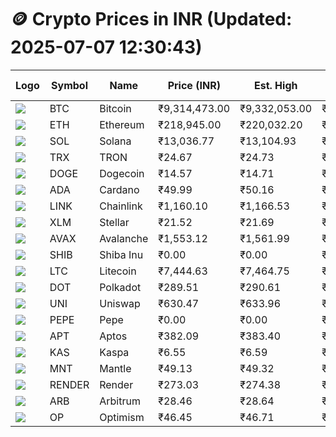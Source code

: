 # 🪙 Crypto Prices in INR (Updated: 2025-07-07 12:30:43)

| Logo | Symbol | Name       | Price (INR) | Est. High | Est. Low | Gross Profit | Fees | Net Profit | ROI % |
|------|--------|------------|-------------|-----------|----------|---------------|------|-------------|--------|
| ![](https://coin-images.coingecko.com/coins/images/1/large/bitcoin.png?1696501400) | BTC    | Bitcoin    | ₹9,314,473.00 | ₹9,332,053.00 | ₹9,296,893.00 | ₹378.19 | ₹200.00 | ₹178.19 | 0.18% |
| ![](https://coin-images.coingecko.com/coins/images/279/large/ethereum.png?1696501628) | ETH    | Ethereum   | ₹218,945.00 | ₹220,032.20 | ₹217,857.80 | ₹998.08 | ₹200.00 | ₹798.08 | 0.80% |
| ![](https://coin-images.coingecko.com/coins/images/4128/large/solana.png?1718769756) | SOL    | Solana     | ₹13,036.77 | ₹13,104.93 | ₹12,968.61 | ₹1,051.08 | ₹200.00 | ₹851.08 | 0.85% |
| ![](https://coin-images.coingecko.com/coins/images/1094/large/tron-logo.png?1696502193) | TRX    | TRON       | ₹24.67 | ₹24.73 | ₹24.61 | ₹475.39 | ₹200.00 | ₹275.39 | 0.28% |
| ![](https://coin-images.coingecko.com/coins/images/5/large/dogecoin.png?1696501409) | DOGE   | Dogecoin   | ₹14.57 | ₹14.71 | ₹14.43 | ₹1,891.43 | ₹200.00 | ₹1,691.43 | 1.69% |
| ![](https://coin-images.coingecko.com/coins/images/975/large/cardano.png?1696502090) | ADA    | Cardano    | ₹49.99 | ₹50.16 | ₹49.82 | ₹680.44 | ₹200.00 | ₹480.44 | 0.48% |
| ![](https://coin-images.coingecko.com/coins/images/877/large/chainlink-new-logo.png?1696502009) | LINK   | Chainlink  | ₹1,160.10 | ₹1,166.53 | ₹1,153.67 | ₹1,114.79 | ₹200.00 | ₹914.79 | 0.91% |
| ![](https://coin-images.coingecko.com/coins/images/100/large/fmpFRHHQ_400x400.jpg?1735231350) | XLM    | Stellar    | ₹21.52 | ₹21.69 | ₹21.35 | ₹1,601.95 | ₹200.00 | ₹1,401.95 | 1.40% |
| ![](https://coin-images.coingecko.com/coins/images/12559/large/Avalanche_Circle_RedWhite_Trans.png?1696512369) | AVAX   | Avalanche  | ₹1,553.12 | ₹1,561.99 | ₹1,544.25 | ₹1,148.52 | ₹200.00 | ₹948.52 | 0.95% |
| ![](https://coin-images.coingecko.com/coins/images/11939/large/shiba.png?1696511800) | SHIB   | Shiba Inu  | ₹0.00 | ₹0.00 | ₹0.00 | ₹854.89 | ₹200.00 | ₹654.89 | 0.65% |
| ![](https://coin-images.coingecko.com/coins/images/2/large/litecoin.png?1696501400) | LTC    | Litecoin   | ₹7,444.63 | ₹7,464.75 | ₹7,424.51 | ₹542.10 | ₹200.00 | ₹342.10 | 0.34% |
| ![](https://coin-images.coingecko.com/coins/images/12171/large/polkadot.png?1696512008) | DOT    | Polkadot   | ₹289.51 | ₹290.61 | ₹288.41 | ₹764.54 | ₹200.00 | ₹564.54 | 0.56% |
| ![](https://coin-images.coingecko.com/coins/images/12504/large/uniswap-logo.png?1720676669) | UNI    | Uniswap    | ₹630.47 | ₹633.96 | ₹626.98 | ₹1,114.40 | ₹200.00 | ₹914.40 | 0.91% |
| ![](https://coin-images.coingecko.com/coins/images/29850/large/pepe-token.jpeg?1696528776) | PEPE   | Pepe       | ₹0.00 | ₹0.00 | ₹0.00 | ₹1,428.31 | ₹200.00 | ₹1,228.31 | 1.23% |
| ![](https://coin-images.coingecko.com/coins/images/26455/large/aptos_round.png?1696525528) | APT    | Aptos      | ₹382.09 | ₹383.40 | ₹380.78 | ₹690.17 | ₹200.00 | ₹490.17 | 0.49% |
| ![](https://coin-images.coingecko.com/coins/images/25751/large/kaspa-icon-exchanges.png?1696524837) | KAS    | Kaspa      | ₹6.55 | ₹6.59 | ₹6.51 | ₹1,244.34 | ₹200.00 | ₹1,044.34 | 1.04% |
| ![](https://coin-images.coingecko.com/coins/images/30980/large/Mantle-Logo-mark.png?1739213200) | MNT    | Mantle     | ₹49.13 | ₹49.32 | ₹48.94 | ₹790.82 | ₹200.00 | ₹590.82 | 0.59% |
| ![](https://coin-images.coingecko.com/coins/images/11636/large/rndr.png?1696511529) | RENDER | Render     | ₹273.03 | ₹274.38 | ₹271.68 | ₹997.15 | ₹200.00 | ₹797.15 | 0.80% |
| ![](https://coin-images.coingecko.com/coins/images/16547/large/arb.jpg?1721358242) | ARB    | Arbitrum   | ₹28.46 | ₹28.64 | ₹28.28 | ₹1,240.96 | ₹200.00 | ₹1,040.96 | 1.04% |
| ![](https://coin-images.coingecko.com/coins/images/25244/large/Optimism.png?1696524385) | OP     | Optimism   | ₹46.45 | ₹46.71 | ₹46.20 | ₹1,104.02 | ₹200.00 | ₹904.02 | 0.90% |
